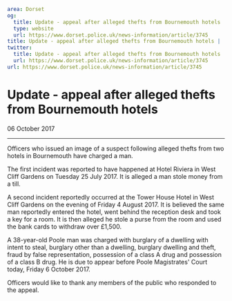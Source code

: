 ```yaml
area: Dorset
og:
  title: Update - appeal after alleged thefts from Bournemouth hotels
  type: website
  url: https://www.dorset.police.uk/news-information/article/3745
title: Update - appeal after alleged thefts from Bournemouth hotels |
twitter:
  title: Update - appeal after alleged thefts from Bournemouth hotels
  url: https://www.dorset.police.uk/news-information/article/3745
url: https://www.dorset.police.uk/news-information/article/3745
```

# Update - appeal after alleged thefts from Bournemouth hotels

06 October 2017

* * *

Officers who issued an image of a suspect following alleged thefts from two hotels in Bournemouth have charged a man.

The first incident was reported to have happened at Hotel Riviera in West Cliff Gardens on Tuesday 25 July 2017. It is alleged a man stole money from a till.

A second incident reportedly occurred at the Tower House Hotel in West Cliff Gardens on the evening of Friday 4 August 2017. It is believed the same man reportedly entered the hotel, went behind the reception desk and took a key for a room. It is then alleged he stole a purse from the room and used the bank cards to withdraw over £1,500.

A 38-year-old Poole man was charged with burglary of a dwelling with intent to steal, burglary other than a dwelling, burglary dwelling and theft, fraud by false representation, possession of a class A drug and possession of a class B drug. He is due to appear before Poole Magistrates' Court today, Friday 6 October 2017.

Officers would like to thank any members of the public who responded to the appeal.
